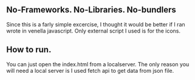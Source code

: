 
## No-Frameworks. No-Libraries. No-bundlers

Since this is a farly simple excercise, I thought it would be better if I ran wrote in venella javascript.
Only external script I used is for the icons.

## How to run.

You can just open the index.html from a localserver. The only reason you will need a local server is I used fetch api to get data from json file.

